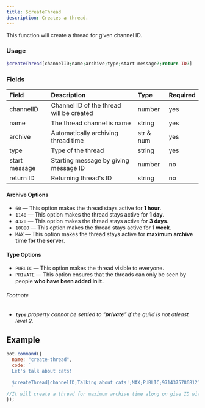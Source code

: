 ```yaml
---
title: $createThread
description: Creates a thread.
---
```


This function will create a thread for given channel ID.

### Usage 
```php
$createThread[channelID;name;archive;type;start message?;return ID?]
 ```

### Fields

 | Field | Description | Type | Required |
 | :--- | :--- | :--- | :--- |
 | channelID | Channel ID of the thread will be created | number | yes |
 | name | The thread channel is name | string | yes |
 | archive | Automatically archiving thread time | str & num | yes |
 | type | Type of the thread | string | yes |
 | start message | Starting message by giving message ID | number | no |
 | return ID | Returning thread's ID | string | no |

#### Archive Options

 * `60` — This option makes the thread stays active for **1 hour**.
 * `1140` — This option makes the thread stays active for **1 day**.
 * `4320` — This option makes the thread stays active for **3 days**.
 * `10080` — This option makes the thread stays active for **1 week**.
 * `MAX` — This option makes the thread stays active for **maximum archive time for the server**.

#### Type Options

 * `PUBLIC` — This option makes the thread visible to everyone.
 * `PRIVATE` — This option ensures that the threads can only be seen by people **who have been added in it.**

###### Footnote

 * ***`type`** property cannot be settled to "**private**" if the guild is not atleast level 2.*

## Example
 ```javascript
 bot.command({
   name: "create-thread",
   code: `
   Let's talk about cats!
   
   $createThread[channelID;Talking about cats!;MAX;PUBLIC;971437578681212988;yes]
   `
 //It will create a thread for maximum archive time along on give ID with returning thread's ID.
 });
